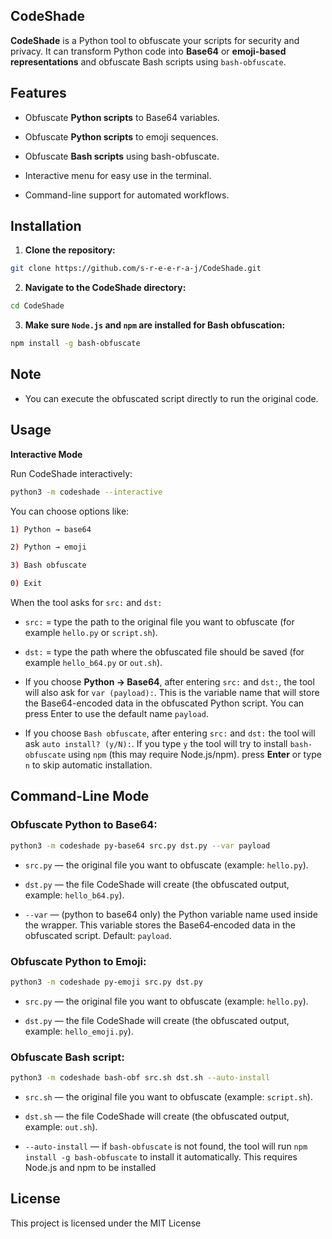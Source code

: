 ## CodeShade

**CodeShade** is a Python tool to obfuscate your scripts for security and privacy. It can transform Python code into **Base64** or **emoji-based representations** and obfuscate Bash scripts using `bash-obfuscate`.

## Features

- Obfuscate **Python scripts** to Base64 variables.

- Obfuscate **Python scripts** to emoji sequences.

- Obfuscate **Bash scripts** using bash-obfuscate.

- Interactive menu for easy use in the terminal.

- Command-line support for automated workflows.

## Installation

1. **Clone the repository:**
```bash
git clone https://github.com/s-r-e-e-r-a-j/CodeShade.git
```
2. **Navigate to the CodeShade directory:**
```bash
cd CodeShade
```
3. **Make sure `Node.js` and `npm` are installed for Bash obfuscation:**
```bash
npm install -g bash-obfuscate
```
## Note
- You can execute the obfuscated script directly to run the original code.

## Usage
**Interactive Mode**

Run CodeShade interactively:
```bash
python3 -m codeshade --interactive
```

You can choose options like:
```bash
1) Python → base64

2) Python → emoji

3) Bash obfuscate

0) Exit
```

When the tool asks for `src:` and `dst:`

- `src:` = type the path to the original file you want to obfuscate (for example `hello.py` or `script.sh`).

- `dst:` = type the path where the obfuscated file should be saved (for example `hello_b64.py` or `out.sh`).

- If you choose **Python → Base64**, after entering `src:` and `dst:`, the tool will also ask for `var (payload):`.
This is the variable name that will store the Base64-encoded data in the obfuscated Python script.
You can press Enter to use the default name `payload`.

- If you choose `Bash obfuscate`, after entering `src:` and `dst:` the tool will ask `auto install? (y/N):`. If you type `y` the tool will try to install `bash-obfuscate` using `npm` (this may require Node.js/npm). press **Enter** or type `n` to skip automatic installation.

## Command-Line Mode

### Obfuscate Python to Base64:
```bash
python3 -m codeshade py-base64 src.py dst.py --var payload
```
- `src.py` — the original file you want to obfuscate (example: `hello.py`).

- `dst.py` — the file CodeShade will create (the obfuscated output, example: `hello_b64.py`).

- `--var` — (python to base64 only) the Python variable name used inside the wrapper. This variable stores the Base64‑encoded data in the obfuscated script. Default: `payload`.

### Obfuscate Python to Emoji:
```bash
python3 -m codeshade py-emoji src.py dst.py
```
- `src.py` — the original file you want to obfuscate (example: `hello.py`).

- `dst.py` — the file CodeShade will create (the obfuscated output, example: `hello_emoji.py`).

### Obfuscate Bash script:

```bash
python3 -m codeshade bash-obf src.sh dst.sh --auto-install
```

- `src.sh` — the original file you want to obfuscate (example: `script.sh`).

- `dst.sh` — the file CodeShade will create (the obfuscated output, example: `out.sh`).

- `--auto-install` — if `bash-obfuscate` is not found, the tool will run `npm install -g bash-obfuscate` to install it automatically. This requires Node.js and npm to be installed

## License
This project is licensed under the MIT License

